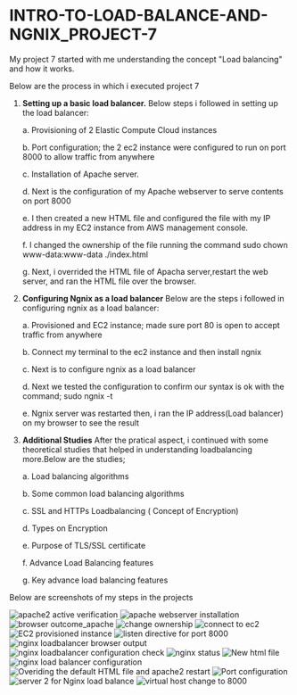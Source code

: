 # INTRO-TO-LOAD-BALANCE-AND-NGNIX_PROJECT-7

My project 7 started with me understanding the concept "Load balancing" and how it works.

Below are the process in which i executed project 7

1. **Setting up a basic load balancer.** Below steps i followed in setting up the load balancer:
   
     a. Provisioning of 2 Elastic Compute Cloud instances
   
     b. Port configuration; the 2 ec2 instance were configured to run on port 8000 to allow traffic from anywhere
   
     c. Installation of Apache server.
   
     d. Next is the configuration of my Apache webserver to serve contents on port 8000
   
     e. I then created a new HTML file and configured the file with my IP address in my EC2 instance from AWS management console.
   
     f. I changed the ownership of the file running the command sudo chown www-data:www-data ./index.html
   
     g. Next, i overrided the HTML file of Apacha server,restart the web server, and ran the HTML file over the browser.
   

 3. **Configuring Ngnix as a load balancer** Below are the steps i followed in configuring ngnix as a load balancer:
    
     a. Provisioned and EC2 instance; made sure port 80 is open to accept traffic from anywhere
    
     b. Connect my terminal to the ec2 instance and then install ngnix
    
     c. Next is to configure ngnix as a load balancer
    
     d. Next we tested the configuration to confirm our syntax is ok with the command; sudo ngnix -t
    
     e. Ngnix server was restarted then, i ran the IP address(Load balancer) on my browser to see the result

5. **Additional Studies**
After the pratical aspect, i continued with some theoretical studies that helped in understanding loadbalancing more.Below are the studies;

    a. Load balancing algorithms
   
    b. Some common load balancing algorithms
   
    c. SSL and HTTPs Loadbalancing ( Concept of Encryption)
   
    d. Types on Encryption
   
    e. Purpose of TLS/SSL certificate
   
    f. Advance Load Balancing features
   
    g. Key advance load balancing features

Below are screenshots of my steps in the projects

![apache2 active verification](https://github.com/General-Philip/INTRO-TO-LOAD-BALANCE-AND-NGNIX_PROJECT-7/assets/141147192/6b45a85e-5291-4c5c-9335-c8263353ca64)
![apache webserver installation](https://github.com/General-Philip/INTRO-TO-LOAD-BALANCE-AND-NGNIX_PROJECT-7/assets/141147192/e87a3a32-7dae-4485-a7f0-201f45d23834)
![browser outcome_apache](https://github.com/General-Philip/INTRO-TO-LOAD-BALANCE-AND-NGNIX_PROJECT-7/assets/141147192/c713f5cf-c41a-4247-b343-cc89e6d3e611)
![change ownership](https://github.com/General-Philip/INTRO-TO-LOAD-BALANCE-AND-NGNIX_PROJECT-7/assets/141147192/656885d4-892c-4367-92a7-a7f42165b50d)
![connect to ec2](https://github.com/General-Philip/INTRO-TO-LOAD-BALANCE-AND-NGNIX_PROJECT-7/assets/141147192/930db896-9aa3-4a02-8029-b541ea3e7a4d)
![EC2 provisioned instance](https://github.com/General-Philip/INTRO-TO-LOAD-BALANCE-AND-NGNIX_PROJECT-7/assets/141147192/ea726a37-17f6-42e6-9178-01537c2a7d92)
![listen directive for port 8000](https://github.com/General-Philip/INTRO-TO-LOAD-BALANCE-AND-NGNIX_PROJECT-7/assets/141147192/14d1936c-d2e7-4213-ae7e-0741d2258076)
![nginx loadbalancer browser output](https://github.com/General-Philip/INTRO-TO-LOAD-BALANCE-AND-NGNIX_PROJECT-7/assets/141147192/7c39f387-d27d-4bd1-ab7a-0cc2cfcd2ba4)
![nginx loadbalancer configuration check](https://github.com/General-Philip/INTRO-TO-LOAD-BALANCE-AND-NGNIX_PROJECT-7/assets/141147192/028b6ad3-09e5-4d99-a00d-fd865b24251d)
![nginx status](https://github.com/General-Philip/INTRO-TO-LOAD-BALANCE-AND-NGNIX_PROJECT-7/assets/141147192/ec1b4e60-ffd8-4037-8bf0-252ca4889c90)
![New html file](https://github.com/General-Philip/INTRO-TO-LOAD-BALANCE-AND-NGNIX_PROJECT-7/assets/141147192/602d4297-6995-4a7c-810f-bdff688bc9aa)
![nginx load balancer configuration](https://github.com/General-Philip/INTRO-TO-LOAD-BALANCE-AND-NGNIX_PROJECT-7/assets/141147192/36a4fc8b-8cb2-4151-af7a-2d0af6827f9b)
![Overiding the default HTML file and apache2 restart](https://github.com/General-Philip/INTRO-TO-LOAD-BALANCE-AND-NGNIX_PROJECT-7/assets/141147192/690d6cbc-21ba-43d9-b3e2-9211b2566ab8)
![Port configuration](https://github.com/General-Philip/INTRO-TO-LOAD-BALANCE-AND-NGNIX_PROJECT-7/assets/141147192/17b01450-1cd0-42a2-9c86-0ce1262ba19e)
![server 2 for Nginx load balance](https://github.com/General-Philip/INTRO-TO-LOAD-BALANCE-AND-NGNIX_PROJECT-7/assets/141147192/03162840-a648-42b4-9e16-322e69b21f43)
![virtual host change to 8000](https://github.com/General-Philip/INTRO-TO-LOAD-BALANCE-AND-NGNIX_PROJECT-7/assets/141147192/444f9bbd-a4b3-49d9-a6fc-43a330b31c6b)

